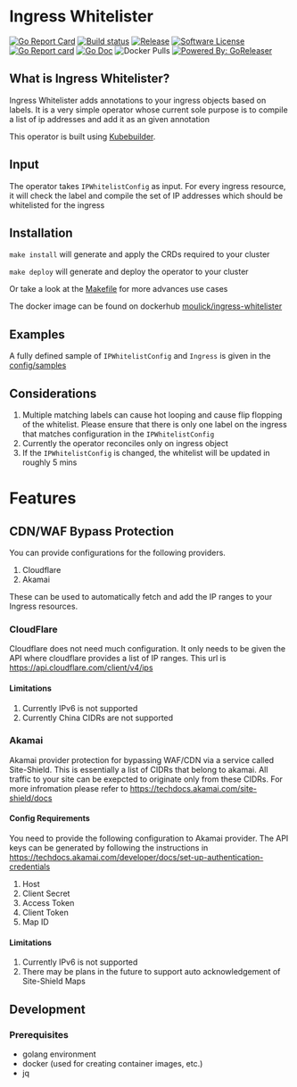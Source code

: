# Ingress Whitelister

[![Go Report Card](https://goreportcard.com/badge/github.com/Moulick/ingress-whitelister?style=for-the-badge)](https://goreportcard.com/report/github.com/Moulick/ingress-whitelister)
[![Build status](https://img.shields.io/github/workflow/status/moulick/ingress-whitelister/goreleaser?style=for-the-badge)](https://github.com/moulick/ingress-whitelister/actions?workflow=goreleaser)
[![Release](https://img.shields.io/github/v/release/moulick/ingress-whitelister?style=for-the-badge)](https://github.com/moulick/ingress-whitelister/releases/latest)
[![Software License](https://img.shields.io/github/license/moulick/ingress-whitelister?style=for-the-badge)](/LICENSE.md)
[![Go Report card](https://goreportcard.com/badge/github.com/moulick/ingress-whitelister?style=for-the-badge)](https://goreportcard.com/report/github.com/moulick/ingress-whitelister)
[![Go Doc](https://img.shields.io/badge/godoc-reference-blue.svg?style=for-the-badge)](http://godoc.org/github.com/moulick/ingress-whitelister)
![Docker Pulls](https://img.shields.io/docker/pulls/moulick/ingress-whitelister?style=for-the-badge)
[![Powered By: GoReleaser](https://img.shields.io/badge/powered%20by-goreleaser-green.svg?style=for-the-badge)](https://github.com/goreleaser)

## What is Ingress Whitelister?

Ingress Whitelister adds annotations to your ingress objects based on labels. It is a very simple operator whose current
sole purpose is to compile a list of ip addresses and add it as an given annotation

This operator is built using [Kubebuilder](https://github.com/kubernetes-sigs/kubebuilder).

## Input

The operator takes `IPWhitelistConfig` as input. For every ingress resource, it will check the label and compile the set
of IP addresses which should be whitelisted for the ingress

## Installation
`make install` will generate and apply the CRDs required to your cluster

`make deploy` will generate and deploy the operator to your cluster

Or take a look at the [Makefile](Makefile) for more advances use cases

The docker image can be found on
dockerhub [moulick/ingress-whitelister](https://hub.docker.com/r/moulick/ingress-whitelister)

## Examples
A fully defined sample of `IPWhitelistConfig` and `Ingress` is given in the [config/samples](config/samples)

## Considerations
1. Multiple matching labels can cause hot looping and cause flip flopping of the whitelist. Please ensure that there is only one label on the ingress that matches configuration in the `IPWhitelistConfig`
2. Currently the operator reconciles only on ingress object
3. If the `IPWhitelistConfig` is changed, the whitelist will be updated in roughly 5 mins

# Features
## CDN/WAF Bypass Protection
You can provide configurations for the following providers.

1. Cloudflare
2. Akamai

These can be used to automatically fetch and add the IP ranges to your Ingress resources.

### CloudFlare
Cloudflare does not need much configuration. It only needs to be given the API where cloudflare provides a list of IP ranges. This url is https://api.cloudflare.com/client/v4/ips

#### Limitations
1. Currently IPv6 is not supported
2. Currently China CIDRs are not supported

### Akamai
Akamai provider protection for bypassing WAF/CDN via a service called Site-Shield.
This is essentially a list of CIDRs that belong to akamai. All traffic to your site can be exepcted to originate only from these CIDRs. For more infromation please refer to https://techdocs.akamai.com/site-shield/docs

#### Config Requirements
You need to provide the following configuration to Akamai provider. The API keys can be generated by following the instructions in https://techdocs.akamai.com/developer/docs/set-up-authentication-credentials

1. Host
2. Client Secret
3. Access Token
4. Client Token
5. Map ID

#### Limitations
1. Currently IPv6 is not supported
2. There may be plans in the future to support auto acknowledgement of Site-Shield Maps

## Development
### Prerequisites

- golang environment
- docker (used for creating container images, etc.)
- jq
